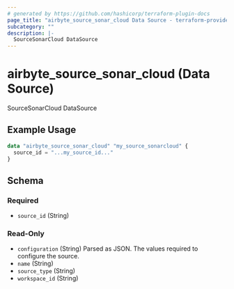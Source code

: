```yaml
---
# generated by https://github.com/hashicorp/terraform-plugin-docs
page_title: "airbyte_source_sonar_cloud Data Source - terraform-provider-airbyte"
subcategory: ""
description: |-
  SourceSonarCloud DataSource
---
```


# airbyte_source_sonar_cloud (Data Source)

SourceSonarCloud DataSource

## Example Usage

```terraform
data "airbyte_source_sonar_cloud" "my_source_sonarcloud" {
  source_id = "...my_source_id..."
}
```

<!-- schema generated by tfplugindocs -->
## Schema

### Required

- `source_id` (String)

### Read-Only

- `configuration` (String) Parsed as JSON.
The values required to configure the source.
- `name` (String)
- `source_type` (String)
- `workspace_id` (String)


